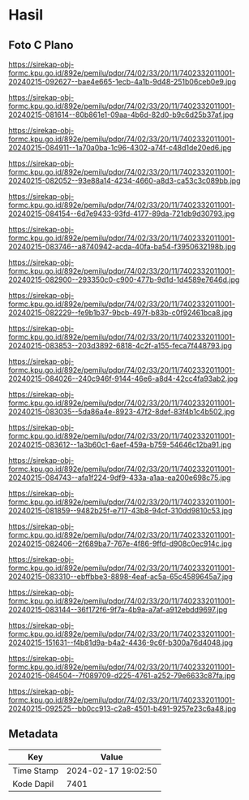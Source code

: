 # Hasil

## Foto C Plano

https://sirekap-obj-formc.kpu.go.id/892e/pemilu/pdpr/74/02/33/20/11/7402332011001-20240215-092627--bae4e665-1ecb-4a1b-9d48-251b06ceb0e9.jpg

https://sirekap-obj-formc.kpu.go.id/892e/pemilu/pdpr/74/02/33/20/11/7402332011001-20240215-081614--80b861e1-09aa-4b6d-82d0-b9c6d25b37af.jpg

https://sirekap-obj-formc.kpu.go.id/892e/pemilu/pdpr/74/02/33/20/11/7402332011001-20240215-084911--1a70a0ba-1c96-4302-a74f-c48d1de20ed6.jpg

https://sirekap-obj-formc.kpu.go.id/892e/pemilu/pdpr/74/02/33/20/11/7402332011001-20240215-082052--93e88a14-4234-4660-a8d3-ca53c3c089bb.jpg

https://sirekap-obj-formc.kpu.go.id/892e/pemilu/pdpr/74/02/33/20/11/7402332011001-20240215-084154--6d7e9433-93fd-4177-89da-721db9d30793.jpg

https://sirekap-obj-formc.kpu.go.id/892e/pemilu/pdpr/74/02/33/20/11/7402332011001-20240215-083746--a8740942-acda-40fa-ba54-f3950632198b.jpg

https://sirekap-obj-formc.kpu.go.id/892e/pemilu/pdpr/74/02/33/20/11/7402332011001-20240215-082900--293350c0-c900-477b-9d1d-1d4589e7646d.jpg

https://sirekap-obj-formc.kpu.go.id/892e/pemilu/pdpr/74/02/33/20/11/7402332011001-20240215-082229--fe9b1b37-9bcb-497f-b83b-c0f92461bca8.jpg

https://sirekap-obj-formc.kpu.go.id/892e/pemilu/pdpr/74/02/33/20/11/7402332011001-20240215-083853--203d3892-6818-4c2f-a155-feca7f448793.jpg

https://sirekap-obj-formc.kpu.go.id/892e/pemilu/pdpr/74/02/33/20/11/7402332011001-20240215-084026--240c946f-9144-46e6-a8d4-42cc4fa93ab2.jpg

https://sirekap-obj-formc.kpu.go.id/892e/pemilu/pdpr/74/02/33/20/11/7402332011001-20240215-083035--5da86a4e-8923-47f2-8def-83f4b1c4b502.jpg

https://sirekap-obj-formc.kpu.go.id/892e/pemilu/pdpr/74/02/33/20/11/7402332011001-20240215-083612--1a3b60c1-6aef-459a-b759-54646c12ba91.jpg

https://sirekap-obj-formc.kpu.go.id/892e/pemilu/pdpr/74/02/33/20/11/7402332011001-20240215-084743--afa1f224-9df9-433a-a1aa-ea200e698c75.jpg

https://sirekap-obj-formc.kpu.go.id/892e/pemilu/pdpr/74/02/33/20/11/7402332011001-20240215-081859--9482b25f-e717-43b8-94cf-310dd9810c53.jpg

https://sirekap-obj-formc.kpu.go.id/892e/pemilu/pdpr/74/02/33/20/11/7402332011001-20240215-082406--2f689ba7-767e-4f86-9ffd-d908c0ec914c.jpg

https://sirekap-obj-formc.kpu.go.id/892e/pemilu/pdpr/74/02/33/20/11/7402332011001-20240215-083310--ebffbbe3-8898-4eaf-ac5a-65c4589645a7.jpg

https://sirekap-obj-formc.kpu.go.id/892e/pemilu/pdpr/74/02/33/20/11/7402332011001-20240215-083144--36f172f6-9f7a-4b9a-a7af-a912ebdd9697.jpg

https://sirekap-obj-formc.kpu.go.id/892e/pemilu/pdpr/74/02/33/20/11/7402332011001-20240215-151631--f4b81d9a-b4a2-4436-9c6f-b300a76d4048.jpg

https://sirekap-obj-formc.kpu.go.id/892e/pemilu/pdpr/74/02/33/20/11/7402332011001-20240215-084504--7f089709-d225-4761-a252-79e6633c87fa.jpg

https://sirekap-obj-formc.kpu.go.id/892e/pemilu/pdpr/74/02/33/20/11/7402332011001-20240215-092525--bb0cc913-c2a8-4501-b491-9257e23c6a48.jpg


## Metadata

| Key        | Value               |
| ---------- | ------------------- |
| Time Stamp | 2024-02-17 19:02:50 |
| Kode Dapil | 7401                |



